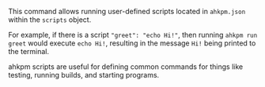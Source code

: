 This command allows running user-defined scripts located in `ahkpm.json` within
the `scripts` object.

For example, if there is a script `"greet": "echo Hi!"`, then running
`ahkpm run greet` would execute `echo Hi!`, resulting in the message `Hi!`
being printed to the terminal.

ahkpm scripts are useful for defining common commands for things like testing,
running builds, and starting programs.